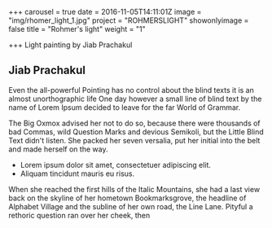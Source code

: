 +++
carousel = true
date = 2016-11-05T14:11:01Z
image = "img/rhomer_light_1.jpg"
project = "ROHMERSLIGHT"
showonlyimage = false
title = "Rohmer's light"
weight = "1"

+++
Light painting by Jiab Prachakul

<!--more-->

## Jiab Prachakul

Even the all-powerful Pointing has no control about the blind texts it is an almost unorthographic life One day however a small line of blind text by the name of Lorem Ipsum decided to leave for the far World of Grammar.

The Big Oxmox advised her not to do so, because there were thousands of bad Commas, wild Question Marks and devious Semikoli, but the Little Blind Text didn't listen. She packed her seven versalia, put her initial into the belt and made herself on the way.

* Lorem ipsum dolor sit amet, consectetuer adipiscing elit.
* Aliquam tincidunt mauris eu risus.

When she reached the first hills of the Italic Mountains, she had a last view back on the skyline of her hometown Bookmarksgrove, the headline of Alphabet Village and the subline of her own road, the Line Lane. Pityful a rethoric question ran over her cheek, then